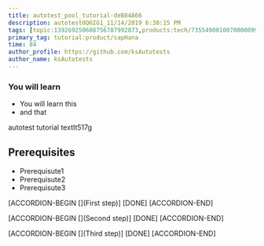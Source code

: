 ```yaml
---
title: autotest_pool_tutorial-deB84A66
description: autotest0Q6IG1_11/14/2019 6:38:15 PM
tags: [topic:139269250608756787992873,products:tech/73554900100700000996,tutorial:experience/advanced]
primary_tag: tutorial:product/sapHana
time: 84
author_profile: https://github.com/ksAutotests
author_name: ksAutotests
---
```

### You will learn
- You will learn this
- and that

autotest tutorial textIt517g

## Prerequisites
- Prerequisute1
- Prerequisute2
- Prerequisute3

[ACCORDION-BEGIN [](First step)]
[DONE]
[ACCORDION-END]

[ACCORDION-BEGIN [](Second step)]
[DONE]
[ACCORDION-END]

[ACCORDION-BEGIN [](Third step)]
[DONE]
[ACCORDION-END]

